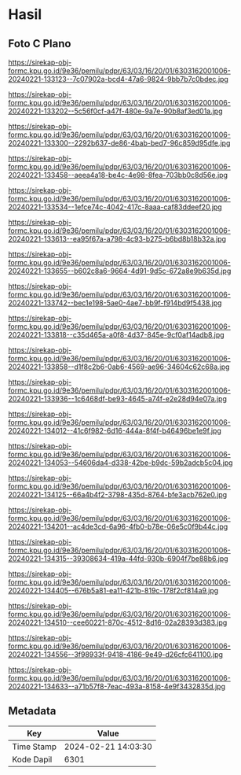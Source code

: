 # Hasil

## Foto C Plano

https://sirekap-obj-formc.kpu.go.id/9e36/pemilu/pdpr/63/03/16/20/01/6303162001006-20240221-133123--7c07902a-bcd4-47a6-9824-9bb7b7c0bdec.jpg

https://sirekap-obj-formc.kpu.go.id/9e36/pemilu/pdpr/63/03/16/20/01/6303162001006-20240221-133202--5c56f0cf-a47f-480e-9a7e-90b8af3ed01a.jpg

https://sirekap-obj-formc.kpu.go.id/9e36/pemilu/pdpr/63/03/16/20/01/6303162001006-20240221-133300--2292b637-de86-4bab-bed7-96c859d95dfe.jpg

https://sirekap-obj-formc.kpu.go.id/9e36/pemilu/pdpr/63/03/16/20/01/6303162001006-20240221-133458--aeea4a18-be4c-4e98-8fea-703bb0c8d56e.jpg

https://sirekap-obj-formc.kpu.go.id/9e36/pemilu/pdpr/63/03/16/20/01/6303162001006-20240221-133534--1efce74c-4042-417c-8aaa-caf83ddeef20.jpg

https://sirekap-obj-formc.kpu.go.id/9e36/pemilu/pdpr/63/03/16/20/01/6303162001006-20240221-133613--ea95f67a-a798-4c93-b275-b6bd8b18b32a.jpg

https://sirekap-obj-formc.kpu.go.id/9e36/pemilu/pdpr/63/03/16/20/01/6303162001006-20240221-133655--b602c8a6-9664-4d91-9d5c-672a8e9b635d.jpg

https://sirekap-obj-formc.kpu.go.id/9e36/pemilu/pdpr/63/03/16/20/01/6303162001006-20240221-133742--bec1e198-5ae0-4ae7-bb9f-f914bd9f5438.jpg

https://sirekap-obj-formc.kpu.go.id/9e36/pemilu/pdpr/63/03/16/20/01/6303162001006-20240221-133818--c35d465a-a0f8-4d37-845e-9cf0af14adb8.jpg

https://sirekap-obj-formc.kpu.go.id/9e36/pemilu/pdpr/63/03/16/20/01/6303162001006-20240221-133858--d1f8c2b6-0ab6-4569-ae96-34604c62c68a.jpg

https://sirekap-obj-formc.kpu.go.id/9e36/pemilu/pdpr/63/03/16/20/01/6303162001006-20240221-133936--1c6468df-be93-4645-a74f-e2e28d94e07a.jpg

https://sirekap-obj-formc.kpu.go.id/9e36/pemilu/pdpr/63/03/16/20/01/6303162001006-20240221-134012--41c6f982-6d16-444a-8f4f-b46496be1e9f.jpg

https://sirekap-obj-formc.kpu.go.id/9e36/pemilu/pdpr/63/03/16/20/01/6303162001006-20240221-134053--54606da4-d338-42be-b9dc-59b2adcb5c04.jpg

https://sirekap-obj-formc.kpu.go.id/9e36/pemilu/pdpr/63/03/16/20/01/6303162001006-20240221-134125--66a4b4f2-3798-435d-8764-bfe3acb762e0.jpg

https://sirekap-obj-formc.kpu.go.id/9e36/pemilu/pdpr/63/03/16/20/01/6303162001006-20240221-134201--ac4de3cd-6a96-4fb0-b78e-06e5c0f9b44c.jpg

https://sirekap-obj-formc.kpu.go.id/9e36/pemilu/pdpr/63/03/16/20/01/6303162001006-20240221-134315--39308634-419a-44fd-930b-6904f7be88b6.jpg

https://sirekap-obj-formc.kpu.go.id/9e36/pemilu/pdpr/63/03/16/20/01/6303162001006-20240221-134405--676b5a81-ea11-421b-819c-178f2cf814a9.jpg

https://sirekap-obj-formc.kpu.go.id/9e36/pemilu/pdpr/63/03/16/20/01/6303162001006-20240221-134510--cee60221-870c-4512-8d16-02a28393d383.jpg

https://sirekap-obj-formc.kpu.go.id/9e36/pemilu/pdpr/63/03/16/20/01/6303162001006-20240221-134556--3f98933f-9418-4186-9e49-d26cfc641100.jpg

https://sirekap-obj-formc.kpu.go.id/9e36/pemilu/pdpr/63/03/16/20/01/6303162001006-20240221-134633--a71b57f8-7eac-493a-8158-4e9f3432835d.jpg


## Metadata

| Key        | Value               |
| ---------- | ------------------- |
| Time Stamp | 2024-02-21 14:03:30 |
| Kode Dapil | 6301                |



